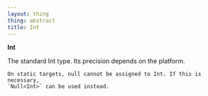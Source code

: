 ```yaml
---
layout: thing
thing: abstract
title: Int
---
```

**Int**

The standard Int type. Its precision depends on the platform.

	On static targets, null cannot be assigned to Int. If this is necessary,
	`Null<Int>` can be used instead.

